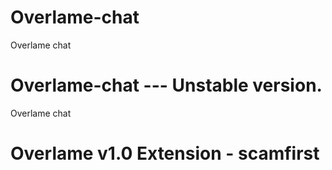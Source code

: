 # Overlame-chat
Overlame chat
# Overlame-chat --- Unstable version.
Overlame chat
# Overlame v1.0 Extension - scamfirst 

